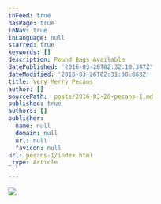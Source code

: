```yaml
---
inFeed: true
hasPage: true
inNav: true
inLanguage: null
starred: true
keywords: []
description: Pound Bags Available
datePublished: '2016-03-26T02:32:10.347Z'
dateModified: '2016-03-26T02:31:00.868Z'
title: Very Merry Pecans
author: []
sourcePath: _posts/2016-03-26-pecans-1.md
published: true
authors: []
publisher:
  name: null
  domain: null
  url: null
  favicon: null
url: pecans-1/index.html
_type: Article

---
```

![](https://the-grid-user-content.s3-us-west-2.amazonaws.com/fd65d7e3-7bdb-4625-aa27-ba72c91bccba.jpg)